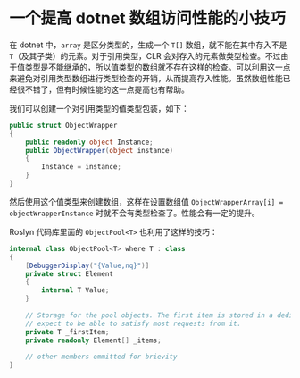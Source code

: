 # 一个提高 dotnet 数组访问性能的小技巧

在 dotnet 中，`array` 是区分类型的，生成一个 `T[]` 数组，就不能在其中存入不是 `T`（及其子类）的元素。对于引用类型，CLR 会对存入的元素做类型检查。不过由于值类型是不能继承的，所以值类型的数组就不存在这样的检查。可以利用这一点来避免对引用类型数组进行类型检查的开销，从而提高存入性能。虽然数组性能已经很不错了，但有时候性能的这一点提高也有帮助。

我们可以创建一个对引用类型的值类型包装，如下：

```cs
public struct ObjectWrapper
{
    public readonly object Instance;
    public ObjectWrapper(object instance)
    {
        Instance = instance;
    }
}
```

然后使用这个值类型来创建数组，这样在设置数组值 `ObjectWrapperArray[i] = objectWrapperInstance` 时就不会有类型检查了。性能会有一定的提升。

Roslyn 代码库里面的 `ObjectPool<T>` 也利用了这样的技巧：

```cs
internal class ObjectPool<T> where T : class
{
    [DebuggerDisplay("{Value,nq}")]
    private struct Element
    {
        internal T Value;
    }
 
    // Storage for the pool objects. The first item is stored in a dedicated field because we
    // expect to be able to satisfy most requests from it.
    private T _firstItem;
    private readonly Element[] _items;
 
    // other members ommitted for brievity
}
```